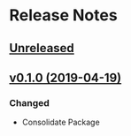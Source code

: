 # Release Notes

## [Unreleased](https://github.com/ixocreate/asset-package/compare/0.1.0...develop)

## [v0.1.0 (2019-04-19)](https://github.com/ixocreate/asset-package/compare/master...v0.1.0)

### Changed
- Consolidate Package

